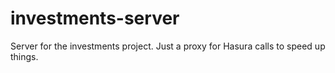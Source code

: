 # investments-server

Server for the investments project. Just a proxy for Hasura calls to speed up things.